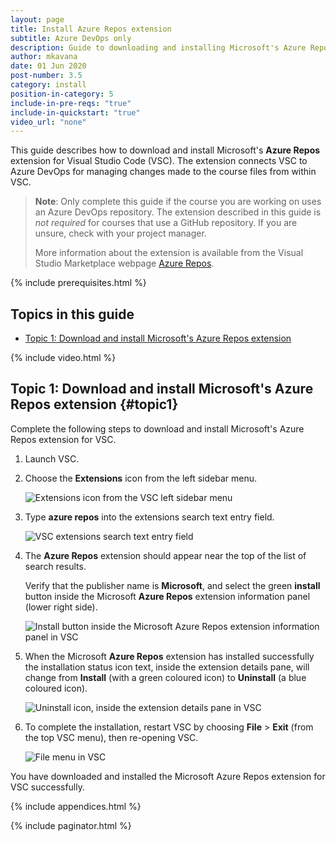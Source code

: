 ```yaml
---
layout: page
title: Install Azure Repos extension
subtitle: Azure DevOps only
description: Guide to downloading and installing Microsoft's Azure Repos extension
author: mkavana
date: 01 Jun 2020
post-number: 3.5
category: install
position-in-category: 5
include-in-pre-reqs: "true"
include-in-quickstart: "true"
video_url: "none"
---
```


This guide describes how to download and install Microsoft's **Azure Repos** extension for Visual Studio Code (VSC). The extension connects VSC to Azure DevOps for managing changes made to the course files from within VSC.

> **Note**: Only complete this guide if the course you are working on uses an Azure DevOps repository. The extension described in this guide is *not required* for courses that use a GitHub repository. If you are unsure, check with your project manager.
>
> More information about the extension is available from the Visual Studio Marketplace webpage [Azure Repos](https://marketplace.visualstudio.com/items?itemName=ms-vsts.team).

{% include prerequisites.html %}

## Topics in this guide

- [Topic 1: Download and install Microsoft's Azure Repos extension](#topic1)

{% include video.html %}

## Topic 1: Download and install Microsoft's Azure Repos extension {#topic1}

Complete the following steps to download and install Microsoft's Azure Repos extension for VSC.

1. Launch VSC.

2. Choose the **Extensions** icon from the left sidebar menu.

    ![Extensions icon from the VSC left sidebar menu](../assets/images/03-install/azrepo-ext/azrepo-002.png)

3. Type **azure repos** into the extensions search text entry field.

    ![VSC extensions search text entry field](../assets/images/03-install/azrepo-ext/azrepo-003.png)

4. The **Azure Repos** extension should appear near the top of the list of search results.

    Verify that the publisher name is **Microsoft**, and select the green **install** button inside the Microsoft **Azure Repos** extension information panel (lower right side).

    ![Install button inside the Microsoft Azure Repos extension information panel in VSC](../assets/images/03-install/azrepo-ext/azrepo-004.png)

5. When the Microsoft **Azure Repos** extension has installed successfully the installation status icon text, inside the extension details pane, will change from **Install** (with a green coloured icon) to **Uninstall** (a blue coloured icon).

    ![Uninstall icon, inside the extension details pane in VSC](../assets/images/03-install/azrepo-ext/azrepo-005.png)

6. To complete the installation, restart VSC by choosing **File** > **Exit** (from the top VSC menu), then re-opening VSC.

    ![File menu in VSC](../assets/images/03-install/azrepo-ext/azrepo-006.png)

You have downloaded and installed the Microsoft Azure Repos extension for VSC successfully.

{% include appendices.html %}

{% include paginator.html %}
